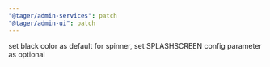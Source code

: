 ```yaml
---
"@tager/admin-services": patch
"@tager/admin-ui": patch
---
```


set black color as default for spinner, set SPLASHSCREEN config parameter as optional
